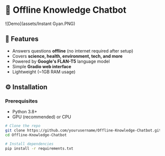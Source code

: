 # 🤖 Offline Knowledge Chatbot  

![Demo](assets/Instant Gyan.PNG)  


## 🚀 Features  
- Answers questions **offline** (no internet required after setup)  
- Covers **science, health, environment, tech, and more**  
- Powered by **Google's FLAN-T5** language model  
- Simple **Gradio web interface**  
- Lightweight (~1GB RAM usage)  

## ⚙️ Installation  

### Prerequisites  
- Python 3.8+  
- GPU (recommended) or CPU  

```bash
# Clone the repo  
git clone https://github.com/yourusername/Offline-Knowledge-Chatbot.git  
cd Offline-Knowledge-Chatbot  

# Install dependencies  
pip install -r requirements.txt  
